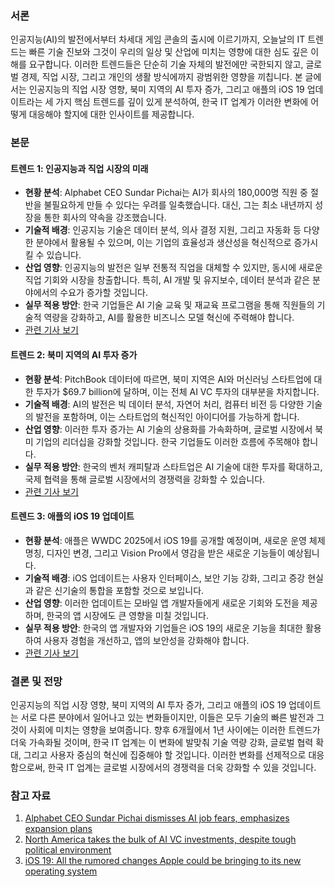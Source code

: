 ### 서론

인공지능(AI)의 발전에서부터 차세대 게임 콘솔의 출시에 이르기까지, 오늘날의 IT 트렌드는 빠른 기술 진보와 그것이 우리의 일상 및 산업에 미치는 영향에 대한 심도 깊은 이해를 요구합니다. 이러한 트렌드들은 단순히 기술 자체의 발전에만 국한되지 않고, 글로벌 경제, 직업 시장, 그리고 개인의 생활 방식에까지 광범위한 영향을 끼칩니다. 본 글에서는 인공지능의 직업 시장 영향, 북미 지역의 AI 투자 증가, 그리고 애플의 iOS 19 업데이트라는 세 가지 핵심 트렌드를 깊이 있게 분석하여, 한국 IT 업계가 이러한 변화에 어떻게 대응해야 할지에 대한 인사이트를 제공합니다.

### 본문

#### 트렌드 1: 인공지능과 직업 시장의 미래

- **현황 분석**: Alphabet CEO Sundar Pichai는 AI가 회사의 180,000명 직원 중 절반을 불필요하게 만들 수 있다는 우려를 일축했습니다. 대신, 그는 최소 내년까지 성장을 통한 회사의 약속을 강조했습니다.
- **기술적 배경**: 인공지능 기술은 데이터 분석, 의사 결정 지원, 그리고 자동화 등 다양한 분야에서 활용될 수 있으며, 이는 기업의 효율성과 생산성을 혁신적으로 증가시킬 수 있습니다.
- **산업 영향**: 인공지능의 발전은 일부 전통적 직업을 대체할 수 있지만, 동시에 새로운 직업 기회와 시장을 창출합니다. 특히, AI 개발 및 유지보수, 데이터 분석과 같은 분야에서의 수요가 증가할 것입니다.
- **실무 적용 방안**: 한국 기업들은 AI 기술 교육 및 재교육 프로그램을 통해 직원들의 기술적 역량을 강화하고, AI를 활용한 비즈니스 모델 혁신에 주력해야 합니다.
- [관련 기사 보기](https://techcrunch.com/2025/06/04/alphabet-ceo-sundar-pichai-dismisses-ai-job-fears-emphasizes-expansion-plans/)

#### 트렌드 2: 북미 지역의 AI 투자 증가

- **현황 분석**: PitchBook 데이터에 따르면, 북미 지역은 AI와 머신러닝 스타트업에 대한 투자가 $69.7 billion에 달하며, 이는 전체 AI VC 투자의 대부분을 차지합니다.
- **기술적 배경**: AI의 발전은 빅 데이터 분석, 자연어 처리, 컴퓨터 비전 등 다양한 기술의 발전을 포함하며, 이는 스타트업의 혁신적인 아이디어를 가능하게 합니다.
- **산업 영향**: 이러한 투자 증가는 AI 기술의 상용화를 가속화하며, 글로벌 시장에서 북미 기업의 리더십을 강화할 것입니다. 한국 기업들도 이러한 흐름에 주목해야 합니다.
- **실무 적용 방안**: 한국의 벤처 캐피탈과 스타트업은 AI 기술에 대한 투자를 확대하고, 국제 협력을 통해 글로벌 시장에서의 경쟁력을 강화할 수 있습니다.
- [관련 기사 보기](https://techcrunch.com/2025/06/04/north-america-takes-the-bulk-of-ai-vc-investments-despite-tough-political-environment/)

#### 트렌드 3: 애플의 iOS 19 업데이트

- **현황 분석**: 애플은 WWDC 2025에서 iOS 19를 공개할 예정이며, 새로운 운영 체제 명칭, 디자인 변경, 그리고 Vision Pro에서 영감을 받은 새로운 기능들이 예상됩니다.
- **기술적 배경**: iOS 업데이트는 사용자 인터페이스, 보안 기능 강화, 그리고 증강 현실과 같은 신기술의 통합을 포함할 것으로 보입니다.
- **산업 영향**: 이러한 업데이트는 모바일 앱 개발자들에게 새로운 기회와 도전을 제공하며, 한국의 앱 시장에도 큰 영향을 미칠 것입니다.
- **실무 적용 방안**: 한국의 앱 개발자와 기업들은 iOS 19의 새로운 기능을 최대한 활용하여 사용자 경험을 개선하고, 앱의 보안성을 강화해야 합니다.
- [관련 기사 보기](https://techcrunch.com/2025/06/04/ios-19-all-the-rumored-changes-apple-could-be-bringing-to-its-new-operating-system/)

### 결론 및 전망

인공지능의 직업 시장 영향, 북미 지역의 AI 투자 증가, 그리고 애플의 iOS 19 업데이트는 서로 다른 분야에서 일어나고 있는 변화들이지만, 이들은 모두 기술의 빠른 발전과 그것이 사회에 미치는 영향을 보여줍니다. 향후 6개월에서 1년 사이에는 이러한 트렌드가 더욱 가속화될 것이며, 한국 IT 업계는 이 변화에 발맞춰 기술 역량 강화, 글로벌 협력 확대, 그리고 사용자 중심의 혁신에 집중해야 할 것입니다. 이러한 변화를 선제적으로 대응함으로써, 한국 IT 업계는 글로벌 시장에서의 경쟁력을 더욱 강화할 수 있을 것입니다.

### 참고 자료

1. [Alphabet CEO Sundar Pichai dismisses AI job fears, emphasizes expansion plans](https://techcrunch.com/2025/06/04/alphabet-ceo-sundar-pichai-dismisses-ai-job-fears-emphasizes-expansion-plans/)
2. [North America takes the bulk of AI VC investments, despite tough political environment](https://techcrunch.com/2025/06/04/north-america-takes-the-bulk-of-ai-vc-investments-despite-tough-political-environment/)
3. [iOS 19: All the rumored changes Apple could be bringing to its new operating system](https://techcrunch.com/2025/06/04/ios-19-all-the-rumored-changes-apple-could-be-bringing-to-its-new-operating-system/)